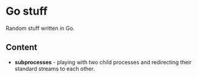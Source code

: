 # Go stuff

Random stuff written in Go.

## Content

- **subprocesses** - playing with two child processes and redirecting their standard streams to each other.
